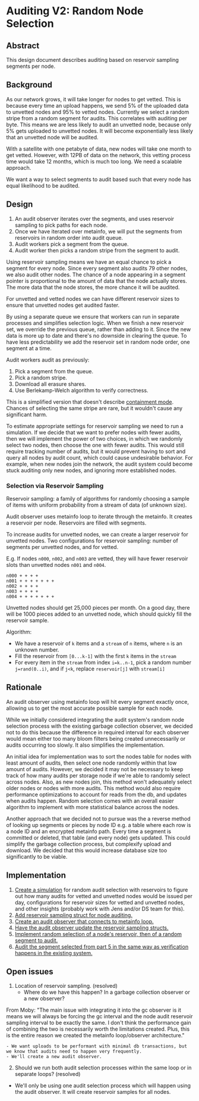 # Auditing V2: Random Node Selection

## Abstract

This design document describes auditing based on reservoir sampling segments per node.

## Background

As our network grows, it will take longer for nodes to get vetted.
This is because every time an upload happens, we send 5% of the uploaded data to unvetted nodes and 95% to vetted nodes.
Currently we select a random stripe from a random segment for audits.
This correlates with auditing per byte. This means we are less likely to audit an unvetted node, because only 5% gets uploaded to unvetted nodes.
It will become exponentially less likely that an unvetted node will be audited.

With a satellite with one petabyte of data, new nodes will take one month to get vetted.
However, with 12PB of data on the network, this vetting process time would take 12 months, which is much too long.
We need a scalable approach.

We want a way to select segments to audit based such that every node has equal likelihood to be audited.

## Design

1. An audit observer iterates over the segments, and uses reservoir sampling to pick paths for each node.
2. Once we have iterated over metainfo, we will put the segments from reservoirs in random order into audit queue.
3. Audit workers pick a segment from the queue.
4. Audit worker then picks a random stripe from the segment to audit.

Using reservoir sampling means we have an equal chance to pick a segment for every node.
Since every segment also audits 79 other nodes, we also audit other nodes.
The chance of a node appearing in a segment pointer is proportional to the amount of data that the node actually stores.
The more data that the node stores, the more chance it will be audited.

For unvetted and vetted nodes we can have different reservoir sizes to ensure that unvetted nodes get audited faster.

By using a separate queue we ensure that workers can run in separate processes and simplifies selection logic.
When we finish a new reservoir set, we override the previous queue, rather than adding to it.
Since the new data is more up to date and there's no downside in clearing the queue.
To have less predictability we add the reservoir set in random node order, one segment at a time.

Audit workers audit as previously:

1. Pick a segment from the queue.
2. Pick a random stripe.
3. Download all erasure shares.
4. Use Berlekamp-Welch algorithm to verify correctness.

This is a simplified version that doesn't describe [containment mode](audit-containment.md). Chances of selecting the same stripe are rare, but it wouldn't cause any significant harm.

To estimate appropriate settings for reservoir sampling we need to run a simulation.
If we decide that we want to prefer nodes with fewer audits, then we will implement the power of two choices, in which we randomly select two nodes, then choose the one with fewer audits.
This would still require tracking number of audits, but it would prevent having to sort and query all nodes by audit count, which could cause undesirable behavior.
For example, when new nodes join the network, the audit system could become stuck auditing only new nodes, and ignoring more established nodes.

### Selection via Reservoir Sampling

Reservoir sampling: a family of algorithms for randomly choosing a sample of items with uniform probability from a stream of data (of unknown size).

Audit observer uses metainfo loop to iterate through the metainfo. It creates a reservoir per node. Reservoirs are filled with segments.

To increase audits for unvetted nodes, we can create a larger reservoir for unvetted nodes.
Two configurations for reservoir sampling: number of segments per unvetted nodes, and for vetted.

E.g. If nodes `n000`, `n002`, and `n003` are vetted, they will have fewer reservoir slots than unvetted nodes `n001` and `n004`.

```
n000 + + + +
n001 + + + + + + +
n002 + + + +
n003 + + + +
n004 + + + + + + +
```

Unvetted nodes should get 25,000 pieces per month. On a good day, there will be 1000 pieces added to an unvetted node, which should quickly fill the reservoir sample.

Algorithm:

+ We have a reservoir of `k` items and a `stream` of `n` items, where `n` is an unknown number.
+ Fill the reservoir from `[0...k-1]` with the first `k` items in the `stream`
+ For every item in the `stream` from index `i=k..n-1`, pick a random number `j=rand(0..i)`, and if `j<k`, replace `reservoir[j]` with `stream[i]`

## Rationale

An audit observer using metainfo loop will hit every segment exactly once, allowing us to get the most accurate possible sample for each node.

While we initially considered integrating the audit system's random node selection process with the existing garbage collection observer,
we decided not to do this because the difference in required interval for each observer would mean either too many bloom filters being created unnecessarily or audits occurring too slowly.
It also simplifies the implementation.

An initial idea for implementation was to sort the nodes table for nodes with least amount of audits, then select one node randomly within that low amount of audits.
However, we decided it may not be necessary to keep track of how many audits per storage node if we're able to randomly select across nodes.
Also, as new nodes join, this method won't adequately select older nodes or nodes with more audits.
This method would also require performance optimizations to account for reads from the db, and updates when audits happen.
Random selection comes with an overall easier algorithm to implement with more statistical balance across the nodes.

Another approach that we decided not to pursue was the a reverse method of looking up segments or pieces by node ID e.g. a table where each row is a node ID and an encrypted metainfo path.
Every time a segment is committed or deleted, that table (and every node) gets updated.
This could simplify the garbage collection process, but complexify upload and download.
We decided that this would increase database size too significantly to be viable.

## Implementation

1. [Create a simulation](https://storjlabs.atlassian.net/browse/V3-2359) for random audit selection with reservoirs to figure out how many audits for vetted and unvetted nodes would be issued per day, configurations for reservoir sizes for vetted and unvetted nodes, and other insights (probably work with Jens and/or DS team for this).
2. [Add reservoir sampling struct for node auditing.](https://storjlabs.atlassian.net/browse/V3-2360)
3. [Create an audit observer that connects to metainfo loop.](https://storjlabs.atlassian.net/browse/V3-2361)
4. [Have the audit observer update the reservoir sampling structs.](https://storjlabs.atlassian.net/browse/V3-2362)
5. [Implement random selection of a node's reservoir, then of a random segment to audit.](https://storjlabs.atlassian.net/browse/V3-2363)
6. [Audit the segment selected from part 5 in the same way as verification happens in the existing system.](https://storjlabs.atlassian.net/browse/V3-2364)

## Open issues

1. Location of reservoir sampling. (resolved)
    - Where do we have this happen? In a garbage collection observer or a new observer?

From Moby: "The main issue with integrating it into the gc observer is it means we will always be forcing the gc interval and the node audit reservoir sampling interval to be exactly the same. I don't think the performance gain of combining the two is necessarily worth the limitations created. Plus, this is the entire reason we created the metainfo loop/observer architecture."

    - We want uploads to be performant with minimal db transactions, but we know that audits need to happen very frequently.
    - We'll create a new audit observer.

2. Should we run both audit selection processes within the same loop or in separate loops? (resolved)
- We'll only be using one audit selection process which will happen using the audit observer. It will create reservoir samples for all nodes.